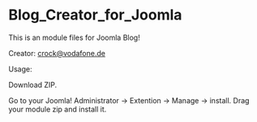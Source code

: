 # Blog_Creator_for_Joomla

This is an  module files for Joomla Blog!

Creator: crock@vodafone.de

Usage:

Download ZIP.

Go to your Joomla! Administrator -> Extention -> Manage -> install.
Drag your module zip and install it.
 
